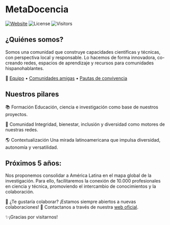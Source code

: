 # MetaDocencia

[![Website](https://img.shields.io/badge/Website-MetaDocencia.org-blue)](https://www.metadocencia.org/)
![License](https://img.shields.io/badge/license-CC--BY%204.0-lightgrey)
![Visitors](https://img.shields.io/badge/dynamic/json?)


## ¿Quiénes somos?
Somos una comunidad que construye capacidades científicas y técnicas, con perspectiva local y responsable. Lo hacemos de forma innovadora, co-creando redes, espacios de aprendizaje y recursos para comunidades hispanohablantes.

🔗 [Equipo](https://www.metadocencia.org/equipo/) • [Comunidades amigas](https://www.metadocencia.org/panal/) • [Pautas de convivencia](https://www.metadocencia.org/pdc/)

## Nuestros pilares
📚 Formación
Educación, ciencia e investigación como base de nuestros proyectos.

🤝 Comunidad
Integridad, bienestar, inclusión y diversidad como motores de nuestras redes.

🌎 Contextualización
Una mirada latinoamericana que impulsa diversidad, autonomía y versatilidad.

## Próximos 5 años:
Nos proponemos consolidar a América Latina en el mapa global de la investigación. Para ello, facilitaremos la conexión de 10.000 profesionales en ciencia y técnica, promoviendo el intercambio de conocimientos y la colaboración.


💬 ¿Te gustaría colaborar? 
¡Estamos siempre abiertos a nuevas colaboraciones! 🚀
Contactanos a través de nuestra [web oficial](https://www.metadocencia.org/).

✨¡Gracias por visitarnos! 
